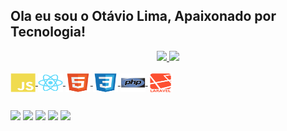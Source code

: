 ## Ola eu sou o Otávio Lima, Apaixonado por Tecnologia!
<div align="center">
  <a href="https://github.com/OtavioCostaLima">
  <img height="180em" src="https://github-readme-stats.vercel.app/api?username=OtavioCostaLima&show_icons=true&theme=dracula&include_all_commits=true&count_private=true&title_color=10AC84"/>
  <img height="180em" src="https://github-readme-stats.vercel.app/api/top-langs/?username=OtavioCostaLima&layout=compact&langs_count=7&theme=dracula&title_color=10AC84"/>
</div>
<div style="display: inline_block"><br>
  <img align="center" alt="Otavio-Js" height="30" width="40" src="https://raw.githubusercontent.com/devicons/devicon/master/icons/javascript/javascript-plain.svg">
  <img align="center" alt="Otavio-React" height="30" width="40" src="https://raw.githubusercontent.com/devicons/devicon/master/icons/react/react-original.svg">
  <img align="center" alt="Otavio-HTML" height="30" width="40" src="https://raw.githubusercontent.com/devicons/devicon/master/icons/html5/html5-original.svg">
  <img align="center" alt="Otavio-CSS" height="30" width="40" src="https://raw.githubusercontent.com/devicons/devicon/master/icons/css3/css3-original.svg">
  <img align="center" alt="Otavio-PHP" height="30" width="40" src="https://github.com/devicons/devicon/blob/master/icons/php/php-original.svg">
  <img align="center" alt="Otavio-Laravel" height="30" width="40" src="https://github.com/devicons/devicon/blob/master/icons/laravel/laravel-plain-wordmark.svg">
</div>
  
  ##
 
<div> 
  <a href="https://www.youtube.com/channel/UCThH9nwtXQ-ASNvsoLtxizQ" target="_blank"><img src="https://img.shields.io/badge/YouTube-FF0000?style=for-the-badge&logo=youtube&logoColor=white" target="_blank"></a>
  <a href="https://instagram.com/_otaviocl" target="_blank"><img src="https://img.shields.io/badge/-Instagram-%23E4405F?style=for-the-badge&logo=instagram&logoColor=white" target="_blank"></a>
 <a href="https://discord.com/channels/Ot%C3%A1vio%20Costa#4443" target="_blank"><img src="https://img.shields.io/badge/Discord-7289DA?style=for-the-badge&logo=discord&logoColor=white" target="_blank"></a> 
  <a href = "mailto:otaviocosta23@gmail.com"><img src="https://img.shields.io/badge/-Gmail-%23333?style=for-the-badge&logo=gmail&logoColor=white" target="_blank"></a>
  <a href="https://www.linkedin.com/in/otavio-costa-lima" target="_blank"><img src="https://img.shields.io/badge/-LinkedIn-%230077B5?style=for-the-badge&logo=linkedin&logoColor=white" target="_blank"></a> 
 

</div>

